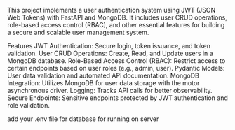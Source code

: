 This project implements a user authentication system using JWT (JSON Web Tokens) with FastAPI and MongoDB. It includes user CRUD operations, role-based access control (RBAC), and other essential features for building a secure and scalable user management system.

Features
JWT Authentication: Secure login, token issuance, and token validation.
User CRUD Operations: Create, Read, and Update users in a MongoDB database.
Role-Based Access Control (RBAC): Restrict access to certain endpoints based on user roles (e.g., admin, user).
Pydantic Models: User data validation and automated API documentation.
MongoDB Integration: Utilizes MongoDB for user data storage with the motor asynchronous driver.
Logging: Tracks API calls for better observability.
Secure Endpoints: Sensitive endpoints protected by JWT authentication and role validation.

add your .env file for database for running on server
